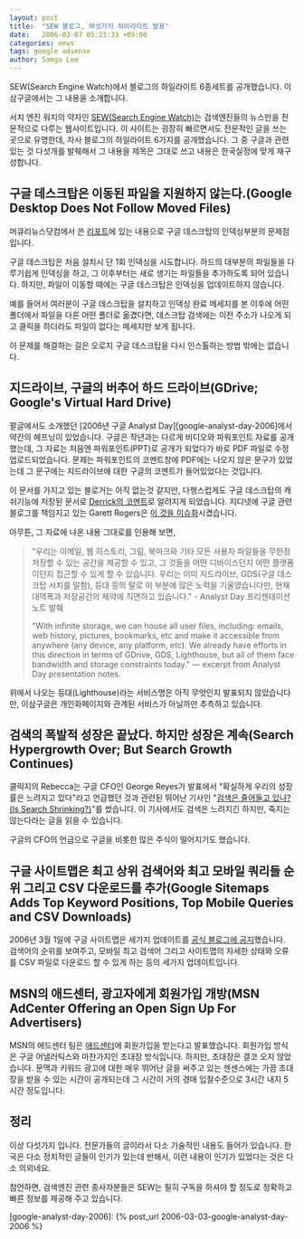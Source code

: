 ```yaml
---
layout: post
title:  "SEW 블로그, 여섯가지 하이라이트 발표"
date:   2006-03-07 05:23:33 +09:00
categories: news
tags: google adsense
author: Samgu Lee
---
```

SEW(Search Engine Watch)에서 블로그의 하일라이트 6종세트를 공개했습니다. 이삼구글에서는 그 내용을 소개합니다.

서치 엔진 워치의 약자인 [SEW(Search Engine Watch)](http://searchenginewatch.com/)는 검색엔진들의 뉴스만을 전문적으로 다루는 웹사이트입니다. 이 사이트는 굉장히 빠르면서도 전문적인 글을 쓰는 곳으로 유명한데, 자사 블로그의 하일라이트 6가지를 공개했습니다. 그 중 구글과 관련있는 것 다섯개를 발췌해서 그 내용을 제목은 그대로 쓰고 내용은 한국실정에 맞게 재구성합니다.

## 구글 데스크탑은 이동된 파일을 지원하지 않는다.(Google Desktop Does Not Follow Moved Files)

머큐리뉴스닷컴에서 쓴 [리포트](http://www.mercurynews.com/mld/mercurynews/business/14028721.htm)에 있는 내용으로 구글 데스크탑의 인덱싱부분의 문제점입니다.

구글 데스크탑은 처음 설치시 단 1회 인덱싱을 시도합니다. 하드의 대부분의 파일들을 다루기쉽게 인덱싱을 하고, 그 이후부터는 새로 생기는 파일들을 추가하도록 되어 있습니다. 하지만, 파일이 이동할 때에는 구글 데스크탑은 인덱싱을 업데이트하지 않습니다.

예를 들어서 여러분이 구글 데스크탑을 설치하고 인덱싱 완료 메세지를 본 이후에 어떤 폴더에서 파일을 다른 어떤 폴더로 옮겼다면, 데스크탑 검색에는 이전 주소가 나오게 되고 클릭을 하더라도 파일이 없다는 메세지만 보게 됩니다.

이 문제를 해결하는 길은 오로지 구글 데스크탑을 다시 인스톨하는 방법 밖에는 없습니다.

## 지드라이브, 구글의 버추어 하드 드라이브(GDrive; Google's Virtual Hard Drive)

팔글에서도 소개했던 [2006년 구글 Analyst Day][google-analyst-day-2006]에서 약간의 헤프닝이 있었습니다. 구글은 작년과는 다르게 비디오와 파워포인트 자료를 공개했는데, 그 자료는 처음엔 파워포인트(PPT)로 공개가 되었다가 바로 PDF 파일로 수정 업로드되었습니다. 문제는 파워포인트의 코멘트창에 PDF에는 나오지 않은 문구가 있었는데 그 문구에는 지드라이브에 대한 구글의 코멘트가 들어있었다는 것입니다.

이 문서를 가지고 있는 블로거는 아직 없는것 같지만, 다행스럽게도 구글 데스크탑의 캐쉬기능에 저장된 문서로 [Derrick의 코멘트](http://glinden.blogspot.com/2006/03/in-world-with-infinite-storage.html)로 알려지게 되었습니다. 지디넷에 구글 관련 블로그를 책임지고 있는 Garett Rogers은 [이 것을 이슈화](http://blogs.zdnet.com/Google/?p=121)시켰습니다.

아무튼, 그 자료에 나온 내용 그대로를 인용해 보면,

> "우리는 이메일, 웹 히스토리, 그림, 북마크와 기타 모든 사용자 파일들을 무한정 저장할 수 있는 공간을 제공할 수 있고, 그 것들을 어떤 디바이스던지 어떤 플랫폼이던지 접근할 수 있게 할 수 있습니다. 우리는 이미 지드라이브, GDS(구글 데스크탑 서치를 말함), 등대 등의 말로 이 부분에 많은 노력을 기울였습니다만, 현재 대역폭과 저장공간의 제약에 직면하고 있습니다." - Analyst Day 프리젠테이션 노트 발췌
>
> "With infinite storage, we can house all user files, including: emails, web history, pictures, bookmarks, etc and make it accessible from anywhere (any device, any platform, etc). We already have efforts in this direction in terms of GDrive, GDS, Lighthouse, but all of them face bandwidth and storage constraints today."  — excerpt from Analyst Day presentation notes.

위에서 나오는 등대(Lighthouse)라는 서비스명은 아직 무엇인지 발표되지 않았습니다만, 이삼구글은 개인화페이지와 관계된 서비스가 아닐까만 추측하고 있습니다.

## 검색의 폭발적 성장은 끝났다. 하지만 성장은 계속(Search Hypergrowth Over; But Search Growth Continues)

클릭지의 Rebecca는 구글 CFO인 George Reyes가 발표에서 "확실하게 우리의 성장률은 느려지고 있다"라고 언급했던 것과 관련된 뛰어난 기사인 "[검색은 줄어들고 있나?(Is Search Shrinking?)](http://www.clickz.com/experts/brand/buzz/article.php/3588886)"를 썼습니다. 이 기사에서도 검색은 느려지긴 하지만, 죽지는 않는다라는 글을 읽을 수 있습니다.

<p>구글의 CFO의 언급으로 구글을 비롯한 많은 주식이 떨어지기도 했습니다.</p>

## 구글 사이트맵은 최고 상위 검색어와 최고 모바일 쿼리들 순위 그리고 CSV 다운로드를 추가(Google Sitemaps Adds Top Keyword Positions, Top Mobile Queries and CSV Downloads)

2006년 3월 1일에 구글 사이트맵은 세가지 업데이트를 [공식 블로그에 공지](http://sitemaps.blogspot.com/2006/03/more-new-features.html)했습니다. 검색어의 순위를 보여주고, 모바일 최고 검색어 그리고 사이트맵의 자세한 상태와 오류를 CSV 파일로 다운로드 할 수 있게 하는 등의 세가지 업데이트입니다.

## MSN의 애드센터, 광고자에게 회원가입 개방(MSN AdCenter Offering an Open Sign Up For Advertisers)

MSN의 애드센터 팀은 [애드센터](https://adcenter.msn.com/Default.aspx)에 회원가입을 받는다고 발표했습니다. 회원가입 방식은 구글 어낼러틱스와 마찬가지인 초대장 방식입니다. 하지만, 초대장은 결코 오지 않았습니다. 문맥과 키워드 광고에 대한 매우 뛰어난 글을 써주고 있는 젠센스에는 가끔 초대장을 받을 수 있는 시간이 공개되는데 그 시간이 거의 경매 입찰수준으로 3시간 내지 5시간 정도입니다.

## 정리

이상 다섯가지 입니다. 전문가들의 글이라서 다소 기술적인 내용도 들어가 있습니다. 한국은 다소 정치적인 글들이 인기가 있는데 반해서, 이런 내용이 인기가 있었다는 것은 다소 의외네요.

첨언하면, 검색엔진 관련 종사자분들은 SEW는 필히 구독을 하셔야 할 정도로 정확하고 빠른 정보를 제공해 주고 있습니다.

[google-analyst-day-2006]: {% post_url 2006-03-03-google-analyst-day-2006 %}
